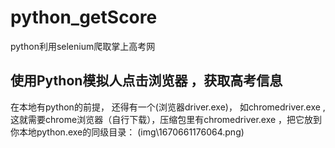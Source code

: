 # python_getScore
python利用selenium爬取掌上高考网


## 使用Python模拟人点击浏览器 ，获取高考信息

在本地有python的前提， 还得有一个(浏览器driver.exe)， 如chromedriver.exe ,这就需要chrome浏览器（自行下载），压缩包里有chromedriver.exe  ，把它放到你本地python.exe的同级目录：
(img\1670661176064.png)
